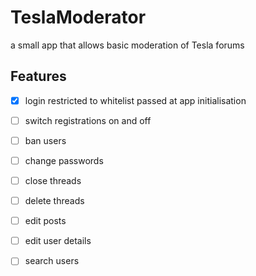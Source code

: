 # TeslaModerator
a small app that allows basic moderation of Tesla forums

Features
--------
- [x] login restricted to whitelist passed at app initialisation
- [ ] switch registrations on and off
- [ ] ban users
- [ ] change passwords
- [ ] close threads
- [ ] delete threads
- [ ] edit posts
- [ ] edit user details
- [ ] search users

